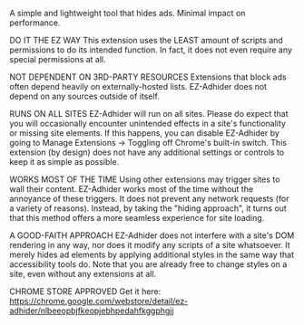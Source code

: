 A simple and lightweight tool that hides ads. Minimal impact on performance.

DO IT THE EZ WAY
This extension uses the LEAST amount of scripts and permissions to do its intended function. In fact, it does not even require any special permissions at all.

NOT DEPENDENT ON 3RD-PARTY RESOURCES
Extensions that block ads often depend heavily on externally-hosted lists. EZ-Adhider does not depend on any sources outside of itself. 

RUNS ON ALL SITES
EZ-Adhider will run on all sites. Please do expect that you will occasionally encounter unintended effects in a site's functionality or missing site elements. If this happens, you can disable EZ-Adhider by going to Manage Extensions -> Toggling off Chrome's built-in switch. This extension (by design) does not have any additional settings or controls to keep it as simple as possible.

WORKS MOST OF THE TIME
Using other extensions may trigger sites to wall their content. EZ-Adhider works most of the time without the annoyance of these triggers. It does not prevent any network requests (for a variety of reasons). Instead, by taking the "hiding approach", it turns out that this method offers a more seamless experience for site loading.

A GOOD-FAITH APPROACH
EZ-Adhider does not interfere with a site's DOM rendering in any way, nor does it modify any scripts of a site whatsoever. It merely hides ad elements by applying additional styles in the same way that accessibility tools do. Note that you are already free to change styles on a site, even without any extensions at all.

CHROME STORE APPROVED
Get it here: https://chrome.google.com/webstore/detail/ez-adhider/nlbeeopbjfkeopjebhpedahfkggphgjj
